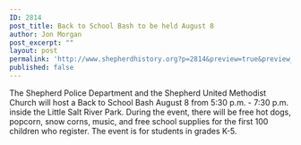 ```yaml
---
ID: 2814
post_title: Back to School Bash to be held August 8
author: Jon Morgan
post_excerpt: ""
layout: post
permalink: 'http://www.shepherdhistory.org?p=2814&preview=true&preview_id=2814'
published: false
---
```

The Shepherd Police Department and the Shepherd United Methodist Church will host a Back to School Bash August 8 from 5:30 p.m. - 7:30 p.m. inside the Little Salt River Park. During the event, there will be free hot dogs, popcorn, snow corns, music, and free school supplies for the first 100 children who register. The event is for students in grades K-5.